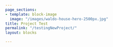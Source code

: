 ```yaml
---
page_sections:
- template: block-image
  image: "/images/waldo-house-hero-2500px.jpg"
title: Project Test
permalink: "/testingNewProject/"
layout: blocks

---
```

